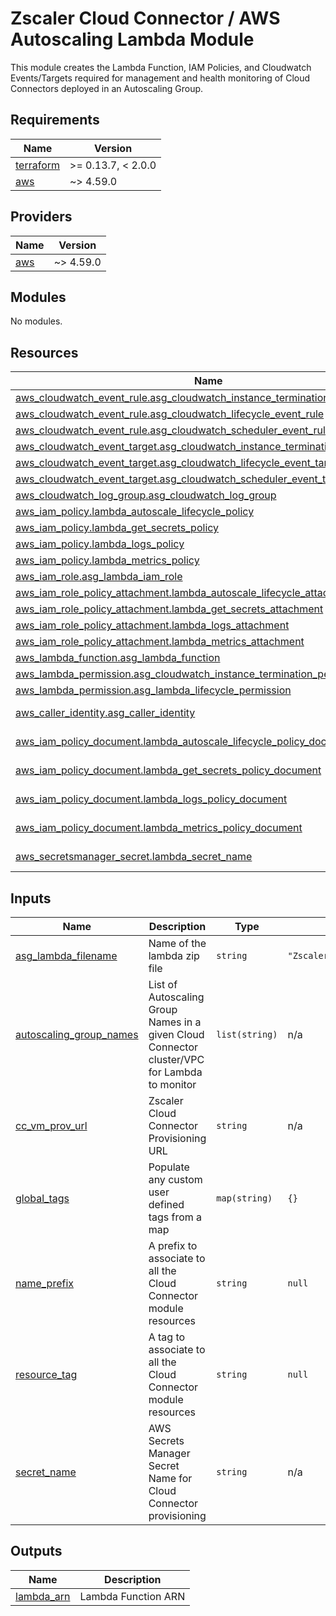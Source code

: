 # Zscaler Cloud Connector / AWS Autoscaling Lambda Module

This module creates the Lambda Function, IAM Policies, and Cloudwatch Events/Targets required for management and health monitoring of Cloud Connectors deployed in an Autoscaling Group.




<!-- BEGINNING OF PRE-COMMIT-TERRAFORM DOCS HOOK -->
## Requirements

| Name | Version |
|------|---------|
| <a name="requirement_terraform"></a> [terraform](#requirement\_terraform) | >= 0.13.7, < 2.0.0 |
| <a name="requirement_aws"></a> [aws](#requirement\_aws) | ~> 4.59.0 |

## Providers

| Name | Version |
|------|---------|
| <a name="provider_aws"></a> [aws](#provider\_aws) | ~> 4.59.0 |

## Modules

No modules.

## Resources

| Name | Type |
|------|------|
| [aws_cloudwatch_event_rule.asg_cloudwatch_instance_termination_event_rule](https://registry.terraform.io/providers/hashicorp/aws/latest/docs/resources/cloudwatch_event_rule) | resource |
| [aws_cloudwatch_event_rule.asg_cloudwatch_lifecycle_event_rule](https://registry.terraform.io/providers/hashicorp/aws/latest/docs/resources/cloudwatch_event_rule) | resource |
| [aws_cloudwatch_event_rule.asg_cloudwatch_scheduler_event_rule](https://registry.terraform.io/providers/hashicorp/aws/latest/docs/resources/cloudwatch_event_rule) | resource |
| [aws_cloudwatch_event_target.asg_cloudwatch_instance_termination_event_target](https://registry.terraform.io/providers/hashicorp/aws/latest/docs/resources/cloudwatch_event_target) | resource |
| [aws_cloudwatch_event_target.asg_cloudwatch_lifecycle_event_target](https://registry.terraform.io/providers/hashicorp/aws/latest/docs/resources/cloudwatch_event_target) | resource |
| [aws_cloudwatch_event_target.asg_cloudwatch_scheduler_event_target](https://registry.terraform.io/providers/hashicorp/aws/latest/docs/resources/cloudwatch_event_target) | resource |
| [aws_cloudwatch_log_group.asg_cloudwatch_log_group](https://registry.terraform.io/providers/hashicorp/aws/latest/docs/resources/cloudwatch_log_group) | resource |
| [aws_iam_policy.lambda_autoscale_lifecycle_policy](https://registry.terraform.io/providers/hashicorp/aws/latest/docs/resources/iam_policy) | resource |
| [aws_iam_policy.lambda_get_secrets_policy](https://registry.terraform.io/providers/hashicorp/aws/latest/docs/resources/iam_policy) | resource |
| [aws_iam_policy.lambda_logs_policy](https://registry.terraform.io/providers/hashicorp/aws/latest/docs/resources/iam_policy) | resource |
| [aws_iam_policy.lambda_metrics_policy](https://registry.terraform.io/providers/hashicorp/aws/latest/docs/resources/iam_policy) | resource |
| [aws_iam_role.asg_lambda_iam_role](https://registry.terraform.io/providers/hashicorp/aws/latest/docs/resources/iam_role) | resource |
| [aws_iam_role_policy_attachment.lambda_autoscale_lifecycle_attachment](https://registry.terraform.io/providers/hashicorp/aws/latest/docs/resources/iam_role_policy_attachment) | resource |
| [aws_iam_role_policy_attachment.lambda_get_secrets_attachment](https://registry.terraform.io/providers/hashicorp/aws/latest/docs/resources/iam_role_policy_attachment) | resource |
| [aws_iam_role_policy_attachment.lambda_logs_attachment](https://registry.terraform.io/providers/hashicorp/aws/latest/docs/resources/iam_role_policy_attachment) | resource |
| [aws_iam_role_policy_attachment.lambda_metrics_attachment](https://registry.terraform.io/providers/hashicorp/aws/latest/docs/resources/iam_role_policy_attachment) | resource |
| [aws_lambda_function.asg_lambda_function](https://registry.terraform.io/providers/hashicorp/aws/latest/docs/resources/lambda_function) | resource |
| [aws_lambda_permission.asg_cloudwatch_instance_termination_permission](https://registry.terraform.io/providers/hashicorp/aws/latest/docs/resources/lambda_permission) | resource |
| [aws_lambda_permission.asg_lambda_lifecycle_permission](https://registry.terraform.io/providers/hashicorp/aws/latest/docs/resources/lambda_permission) | resource |
| [aws_caller_identity.asg_caller_identity](https://registry.terraform.io/providers/hashicorp/aws/latest/docs/data-sources/caller_identity) | data source |
| [aws_iam_policy_document.lambda_autoscale_lifecycle_policy_document](https://registry.terraform.io/providers/hashicorp/aws/latest/docs/data-sources/iam_policy_document) | data source |
| [aws_iam_policy_document.lambda_get_secrets_policy_document](https://registry.terraform.io/providers/hashicorp/aws/latest/docs/data-sources/iam_policy_document) | data source |
| [aws_iam_policy_document.lambda_logs_policy_document](https://registry.terraform.io/providers/hashicorp/aws/latest/docs/data-sources/iam_policy_document) | data source |
| [aws_iam_policy_document.lambda_metrics_policy_document](https://registry.terraform.io/providers/hashicorp/aws/latest/docs/data-sources/iam_policy_document) | data source |
| [aws_secretsmanager_secret.lambda_secret_name](https://registry.terraform.io/providers/hashicorp/aws/latest/docs/data-sources/secretsmanager_secret) | data source |

## Inputs

| Name | Description | Type | Default | Required |
|------|-------------|------|---------|:--------:|
| <a name="input_asg_lambda_filename"></a> [asg\_lambda\_filename](#input\_asg\_lambda\_filename) | Name of the lambda zip file | `string` | `"ZscalerCcLambdaService.zip"` | no |
| <a name="input_autoscaling_group_names"></a> [autoscaling\_group\_names](#input\_autoscaling\_group\_names) | List of Autoscaling Group Names in a given Cloud Connector cluster/VPC for Lambda to monitor | `list(string)` | n/a | yes |
| <a name="input_cc_vm_prov_url"></a> [cc\_vm\_prov\_url](#input\_cc\_vm\_prov\_url) | Zscaler Cloud Connector Provisioning URL | `string` | n/a | yes |
| <a name="input_global_tags"></a> [global\_tags](#input\_global\_tags) | Populate any custom user defined tags from a map | `map(string)` | `{}` | no |
| <a name="input_name_prefix"></a> [name\_prefix](#input\_name\_prefix) | A prefix to associate to all the Cloud Connector module resources | `string` | `null` | no |
| <a name="input_resource_tag"></a> [resource\_tag](#input\_resource\_tag) | A tag to associate to all the Cloud Connector module resources | `string` | `null` | no |
| <a name="input_secret_name"></a> [secret\_name](#input\_secret\_name) | AWS Secrets Manager Secret Name for Cloud Connector provisioning | `string` | n/a | yes |

## Outputs

| Name | Description |
|------|-------------|
| <a name="output_lambda_arn"></a> [lambda\_arn](#output\_lambda\_arn) | Lambda Function ARN |
<!-- END OF PRE-COMMIT-TERRAFORM DOCS HOOK -->
